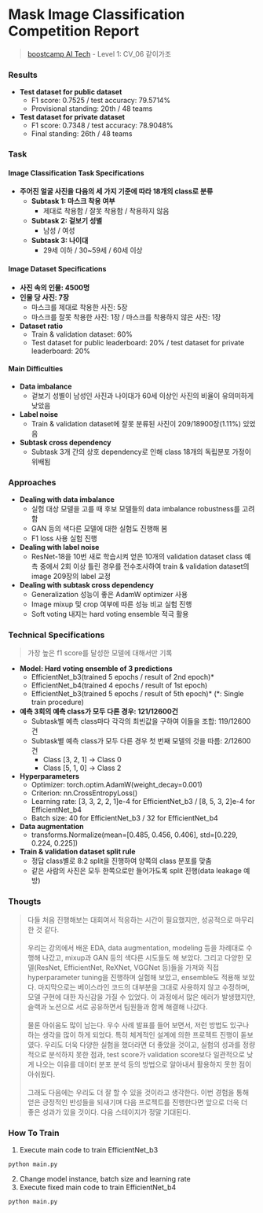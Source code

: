 # Mask Image Classification Competition Report

> [boostcamp AI Tech](https://boostcamp.connect.or.kr) - Level 1: CV_06 같이가조

### Results

  * **Test dataset for public dataset**
    * F1 score: 0.7525 / test accuracy: 79.5714%
    * Provisional standing: 20th / 48 teams
  * **Test dataset for private dataset**
    * F1 score: 0.7348 / test accuracy: 78.9048%
    * Final standing: 26th / 48 teams

### Task

#### Image Classification Task Specifications

  * **주어진 얼굴 사진을 다음의 세 가지 기준에 따라 18개의 class로 분류**
    * **Subtask 1: 마스크 착용 여부**
      * 제대로 착용함 / 잘못 착용함 / 착용하지 않음
    * **Subtask 2: 겉보기 성별**
      * 남성 / 여성
    * **Subtask 3: 나이대**
      * 29세 이하 / 30~59세 / 60세 이상

#### Image Dataset Specifications

  * **사진 속의 인물: 4500명**
  * **인물 당 사진: 7장**
    * 마스크를 제대로 착용한 사진: 5장
    * 마스크를 잘못 착용한 사진: 1장 / 마스크를 착용하지 않은 사진: 1장
  * **Dataset ratio**
    * Train & validation dataset: 60%
    * Test dataset for public leaderboard: 20% / test dataset for private leaderboard: 20%

#### Main Difficulties

  * **Data imbalance**
    * 겉보기 성별이 남성인 사진과 나이대가 60세 이상인 사진의 비율이 유의미하게 낮았음
  * **Label noise**
    * Train & validation dataset에 잘못 분류된 사진이 209/18900장(1.11%) 있었음
  * **Subtask cross dependency**
    * Subtask 3개 간의 상호 dependency로 인해 class 18개의 독립분포 가정이 위배됨

### Approaches

  * **Dealing with data imbalance**
    * 실험 대상 모델을 고를 때 후보 모델들의 data imbalance robustness를 고려함
    * GAN 등의 색다른 모델에 대한 실험도 진행해 봄
    * F1 loss 사용 실험 진행
  * **Dealing with label noise**
    * ResNet-18을 10번 새로 학습시켜 얻은 10개의 validation dataset class 예측 중에서 2회 이상 틀린 경우를 전수조사하여 train & validation dataset의 image 209장의 label 교정
  * **Dealing with subtask cross dependency**
    * Generalization 성능이 좋은 AdamW optimizer 사용
    * Image mixup 및 crop 여부에 따른 성능 비교 실험 진행
    * Soft voting 내지는 hard voting ensemble 적극 활용

### Technical Specifications

> 가장 높은 f1 score를 달성한 모델에 대해서만 기록

  * **Model: Hard voting ensemble of 3 predictions**
    * EfficientNet_b3(trained 5 epochs / result of 2nd epoch)*
    * EfficientNet_b4(trained 4 epochs / result of 1st epoch)
    * EfficientNet_b3(trained 5 epochs / result of 5th epoch)* (\*: Single train procedure)
  * **예측 3회의 예측 class가 모두 다른 경우: 121/12600건**
    * Subtask별 예측 class마다 각각의 최빈값을 구하여 이들을 조합: 119/12600건
    * Subtask별 예측 class가 모두 다른 경우 첫 번째 모델의 것을 따름: 2/12600건
      * Class [3, 2, 1] -> Class 0
      * Class [5, 1, 0] -> Class 2
  * **Hyperparameters**
    * Optimizer: torch.optim.AdamW(weight_decay=0.001)
    * Criterion: nn.CrossEntropyLoss()
    * Learning rate: [3, 3, 2, 2, 1]e-4 for EfficientNet_b3 / [8, 5, 3, 2]e-4 for EfficientNet_b4
    * Batch size: 40 for EfficientNet_b3 / 32 for EfficientNet_b4
  * **Data augmentation**
    * transforms.Normalize(mean=[0.485, 0.456, 0.406], std=[0.229, 0.224, 0.225])
  * **Train & validation dataset split rule**
    * 정답 class별로 8:2 split을 진행하여 양쪽의 class 분포를 맞춤
    * 같은 사람의 사진은 모두 한쪽으로만 들어가도록 split 진행(data leakage 예방)

### Thougts

> 다들 처음 진행해보는 대회여서 적응하는 시간이 필요했지만, 성공적으로 마무리한 것 같다. <br><br>
> 우리는 강의에서 배운 EDA, data augmentation, modeling 등을 차례대로 수행해 나갔고, mixup과 GAN 등의 색다른 시도들도 해 보았다. 그리고 다양한 모델(ResNet, EfficientNet, ReXNet, VGGNet 등)들을 가져와 직접 hyperparameter tuning을 진행하며 실험해 보았고, ensemble도 적용해 보았다. 마지막으로는 베이스라인 코드의 대부분을 그대로 사용하지 않고 수정하며, 모델 구현에 대한 자신감을 가질 수 있었다. 이 과정에서 많은 에러가 발생했지만, 슬랙과 노션으로 서로 공유하면서 팀원들과 함께 해결해 나갔다. <br><br>
> 물론 아쉬움도 많이 남는다. 우수 사례 발표를 들어 보면서, 저런 방법도 있구나 하는 생각을 많이 하게 되었다. 특히 체계적인 설계에 의한 프로젝트 진행이 돋보였다. 우리도 더욱 다양한 실험을 했더라면 더 좋았을 것이고, 실험의 성과를 정량적으로 분석하지 못한 점과, test score가 validation score보다 일관적으로 낮게 나오는 이유를 데이터 분포 분석 등의 방법으로 알아내서 활용하지 못한 점이 아쉬웠다. <br><br>
> 그래도 다음에는 우리도 더 잘 할 수 있을 것이라고 생각한다. 이번 경험을 통해 얻은 긍정적인 반성들을 되새기며 다음 프로젝트를 진행한다면 앞으로 더욱 더 좋은 성과가 있을 것이다. 다음 스테이지가 정말 기대된다.

### How To Train

1. Execute main code to train EfficientNet_b3

```shell
python main.py
```

2. Change model instance, batch size and learning rate
3. Execute fixed main code to train EfficientNet_b4

```shell
python main.py
```
